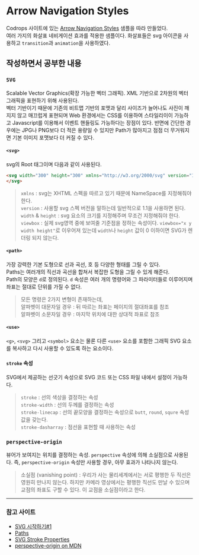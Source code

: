 # Arrow Navigation Styles  

Codrops 사이트에 있는 [Arrow Navigation Styles](https://tympanus.net/codrops/2014/05/28/arrow-navigation-styles/) 샘플을 따라 만들었다.  
여러 가지의 화살표 네비게이션 효과를 적용한 샘플이다. 화살표들은 svg 아이콘을 사용하고 `transition`과 `animation`을 사용하였다.  

## 작성하면서 공부한 내용  

### `SVG`  

Scalable Vector Graphics(확장 가능한 벡터 그래픽). XML 기반으로 2차원의 벡터 그래픽을 표현하기 위해 사용된다.  
벡터 기반이기 때문에 기존의 비트맵 기반의 포맷과 달리 사이즈가 늘어나도 사진이 깨지지 않고 매끄럽게 표현되며 Web 환경에서는 CSS를 이용하여 스타일리이이 가능하고 Javascript를 이용해서 이벤트 핸들링도 가능하다는 장점이 있다. 반면에 간단한 경우에는 JPG나 PNG보다 더 적은 용량일 수 있지만 Path가 많아지고 점점 더 무거워지면 기본 이미지 포맷보다 더 커질 수 있다.  

#### `<svg>`  

svg의 Root 태그이며 다음과 같이 사용된다.  

```html  
<svg width="300" height="300" xmlns="http://w3.org/2000/svg" version="1.1" viewbox="0 0 300 300">
</svg>
```

> `xmlns` : svg는 XHTML 스펙을 따르고 있기 때문에 NameSpace를 지정해줘야 한다.  
> `version` : 사용할 svg 스펙 버전을 말하는데 일반적으로 1.1을 사용하면 된다.  
> `width` & `height` : svg 요소의 크기를 지정해주며 무조건 지정해줘야 한다.  
> `viewbox` : 실제 svg영역 중에 보여줄 기준점을 정하는 속성이다. `viewbox="x y width height"`로 이우어져 있는데 `width`나 `height` 값이 0 이하이면 SVG가 렌더링 되지 않는다.  

#### `<path>`  

가장 강력한 기본 도형으로 선과 곡선, 호 등 다양한 형태를 그릴 수 있다.  
Paths는 여러개의 직선과 곡선을 합쳐서 복잡한 도형을 그릴 수 있게 해준다.  
Path의 모양은 `d`로 정의된다. `d` 속성은 여러 개의 명령어와 그 파라미터들로 이루어지며 좌표는 절대로 단위를 가질 수 없다.  

> 모든 명령은 2가지 변형이 존재하는데,  
> 알파벳이 대문자일 경우 : 뒤 따르는 좌표는 페이지의 절대좌표를 참조  
> 알파벳이 소문자일 경우 : 마지막 위치에 대한 상대적 좌표로 참조  

#### `<use>`  

`<g>`, `<svg>` 그리고 `<symbol>` 요소는 물론 다른 `<use>` 요소를 포함한 그래픽 SVG 요소를 복사하고 다시 사용할 수 있도록 하는 요소이다.  

#### `stroke` 속성  

SVG에서 제공하는 선긋기 속성으로 SVG 코드 또는 CSS 파일 내에서 설정이 가능하다.  

> `stroke` : 선의 색상을 결정하는 속성  
> `stroke-width` : 선의 두께를 결정하는 속성  
> `stroke-linecap` : 선의 끝모양을 결정하는 속성으로 `butt`, `round`, `squre` 속성값을 갖는다.  
> `stroke-dasharray` : 점선을 표현할 때 사용하는 속성  

### `perspective-origin`  

뷰어가 보여지는 위치를 결정하는 속성. `perspective` 속성에 의해 소실점으로 사용된다. 즉, `perspective-origin` 속성만 사용할 경우, 아무 효과가 나타나지 않는다.  

> 소실점 (vanishing point) : 우리가 사는 물리세계에서는 서로 평행한 두 직선은 영원히 만나지 않는다. 하지만 카메라 영상에서는 평행한 직선도 만날 수 있으며 교점의 좌표도 구할 수 있다. 이 교점을 소실점이라고 한다.  

---  

### 참고 사이트  

* [SVG 시작하기#1](https://brunch.co.kr/@kkak10/3)  
* [Paths](https://developer.mozilla.org/ko/docs/Web/SVG/Tutorial/Paths)  
* [SVG Stroke Properties](https://www.w3schools.com/graphics/svg_stroking.asp)  
* [perspective-origin on MDN](https://developer.mozilla.org/en-US/docs/Web/CSS/perspective-origin)
